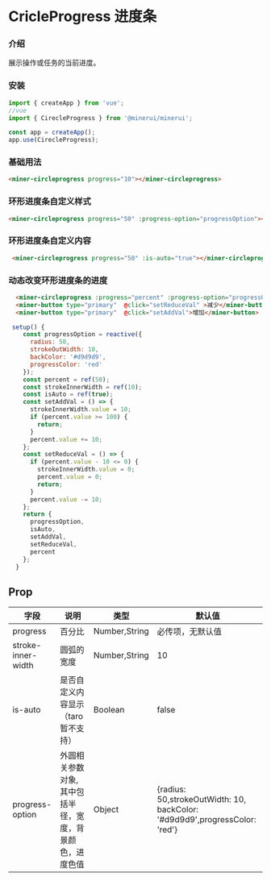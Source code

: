 # CricleProgress 进度条

### 介绍

展示操作或任务的当前进度。

### 安装

``` javascript
import { createApp } from 'vue';
//vue
import { CirecleProgress } from '@minerui/minerui';

const app = createApp();
app.use(CirecleProgress);

```


### 基础用法

```html
<miner-circleprogress progress="10"></miner-circleprogress>
```
### 环形进度条自定义样式

```html
<miner-circleprogress progress="50" :progress-option="progressOption"></miner-circleprogress>
```
### 环形进度条自定义内容

```html
 <miner-circleprogress progress="50" :is-auto="true"></miner-circleprogress>
```
### 动态改变环形进度条的进度

```html
  <miner-circleprogress :progress="percent" :progress-option="progressOption" :stroke-inner-width="strokeInnerWidth"> </miner-circleprogress>
  <miner-button type="primary"  @click="setReduceVal" >减少</miner-button>
  <miner-button type="primary"  @click="setAddVal">增加</miner-button>
```
```javascript
 setup() {
    const progressOption = reactive({
      radius: 50,
      strokeOutWidth: 10,
      backColor: '#d9d9d9',
      progressColor: 'red'
    });
    const percent = ref(50);
    const strokeInnerWidth = ref(10);
    const isAuto = ref(true);
    const setAddVal = () => {
      strokeInnerWidth.value = 10;
      if (percent.value >= 100) {
        return;
      }
      percent.value += 10;
    };
    const setReduceVal = () => {
      if (percent.value - 10 <= 0) {
        strokeInnerWidth.value = 0;
        percent.value = 0;
        return;
      }
      percent.value -= 10;
    };
    return {
      progressOption,
      isAuto,
      setAddVal,
      setReduceVal,
      percent
    };
  }
```


## Prop

| 字段 | 说明 | 类型 | 默认值
|----- | ----- | ----- | -----
| progress | 百分比 | Number,String | 必传项，无默认值
| stroke-inner-width | 圆弧的宽度 | Number,String | 10
| is-auto | 是否自定义内容显示（taro暂不支持） | Boolean | false
| progress-option | 外圆相关参数对象,其中包括半径，宽度，背景颜色，进度色值 | Object | {radius: 50,strokeOutWidth: 10, backColor: '#d9d9d9',progressColor: 'red'}
